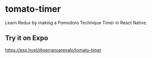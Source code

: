 # tomato-timer
Learn Redux by making a Pomodoro Technique Timer in React Native.

## Try it on Expo

https://exp.host/@serranoarevalo/tomato-timer
